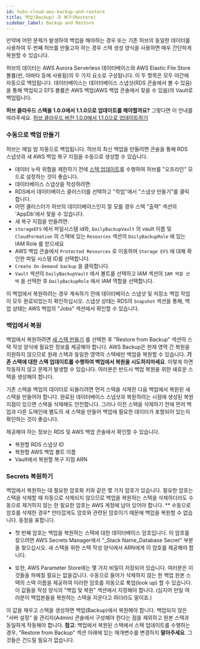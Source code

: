 ```yaml
---
id: hubs-cloud-aws-backup-and-restore
title: 백업(Backup) 과 복구(Restore)
sidebar_label: Backup and Restore
---
```


만약에 어떤 문제가 발생하여 백업을 해야하는 경우 또는 기존 허브의 동일한 데이터를 사용하여 두 번째 허브를 만들고자 하는 경우
스택 생성 양식을 사용하면 매우 간단하게 복원할 수 있습니다.

허브의 데이터는 AWS Aurora Serverless 데이터베이스와 AWS Elastic File Store 볼륨(씬, 아바타 등에 사용됨)의 두 가지 요소로 구성됩니다.
이 두 항목은 모두 야간에 자동으로 백업됩니다. 데이터베이스는 데이터베이스 스냅샷(RDS 콘솔에서 볼 수 있음)을 통해 백업되고
EFS 볼륨은 AWS 백업(AWS 백업 콘솔에서 찾을 수 있음)의 Vault로 백업됩니다.

**허브 클라우드 스택을 1.0.0에서 1.1.0으로 업데이트를 해야할까요?** 그렇다면 이 안내를 따라주세요.
[허브 클라우드 버전 1.0.0에서 1.1.0으로 업데이트하기](hubs-cloud-aws-updating-the-stack.md)

### 수동으로 백업 만들기

허브는 매일 밤 자동으로 백업됩니다. 허브의 최신 백업을 만들려면 콘솔을 통해 RDS 스냅샷과 새 AWS 백업 복구 지점을 수동으로 생성할 수 있습니다.

- 데이터 누락 위험을 제한하기 전에 [스택 업데이트](hubs-cloud-aws-updating-the-stack.md)를 수행하여 허브를 "오프라인" 모드로 설정하는 것이 좋습니다.
- 데이터베이스 스냅샷을 작성하려면:
- RDS에서 데이터베이스 클러스터를 선택하고 "작업"에서 "스냅샷 만들기"를 클릭합니다.
- 어떤 클러스터가 허브의 데이터베이스인지 잘 모를 경우 스택 "출력" 섹션의 'AppDb'에서 찾을 수 있습니다.
- 새 복구 지점을 만들려면:
- `storageEFS` 에서 파일시스템 id와, `DailyBackupVault` 의 vault 이름 및 `CloudFormation` 의 스택에 있는 `Resources` 섹션의 `DailyBackupRole` 에 있는 IAM Role 를 얻으세요
- AWS 백업 콘솔에서 `Protected Resources` 로 이동하여 `Storage EFS` 에 대해 확인한 파일 시스템 ID를 선택합니다.
- `Create On-Demand backup` 을 클릭합니다.
- `Vault` 섹션의 `DailyBackupVault` 에서 볼트를 선택하고 IAM 섹션의 `IAM 역할 선택` 을 선택한 후 `DailyBackupRole` 에서 IAM 역할을 선택합니다.

이 백업에서 복원하려는 경우 계속하기 전에 데이터베이스 스냅샷 및 저장소 백업 작업이 모두 완료되었는지 확인하십시오.
스냅샷 상태는 RDS의 `Snapshot` 섹션을 통해, 백업 상태는 AWS 백업의 "Jobs" 섹션에서 확인할 수 있습니다.

### 백업에서 복원

백업에서 복원하려면 [새 스택 만들기](https://hubs.mozilla.com/cloud) 를 선택한 후 "Restore from Backup" 섹션의 스택 작성 양식에 필요한 정보를 제공해야 합니다.
AWS Backup은 현재 영역 간 복원을 지원하지 않으므로 원래 스택과 동일한 영역의 스택에만 백업을 복원할 수 있습니다.
**기존 스택에 대한 스택 업데이트를 수행하여 백업에서 복원을 시도하지마세요**. 이렇게 하면 작동하지 않고 문제가 발생할 수 있습니다. 여러분은 반드시 백업 복원을 위한 새로운 스택을 생성해야 합니다.

기존 스택을 백업의 데이터로 되돌리려면 먼저 스택을 삭제한 다음 백업에서 복원된 새 스택을 만들어야 합니다. 완료된 데이터베이스 스냅샷과 복원하려는 시점에 생성된 복원 지점이 있으면 스택을 삭제해도 안전합니다. 그러나 이전 스택을 삭제하기 전에 먼저 백업과 다른 도메인에 별도의 새 스택을 만들어 백업에 필요한 데이터가 포함되어 있는지 확인하는 것이 좋습니다.

제공해야 하는 정보는 RDS 및 AWS 백업 콘솔에서 확인할 수 있습니다.

- 복원할 RDS 스냅샷 ID
- 복원할 AWS 백업 볼트 이름
- Vault에서 복원할 복구 지점 ARN

### Secrets 복원하기

백업에서 복원하는 데 필요한 암호화 키와 같은 몇 가지 암호가 있습니다. 필요한 암호는 스택을 삭제할 때 자동으로 삭제되지 않으므로 백업을 복원하는 스택을 삭제하더라도 수동으로 제거하지 않는 한 필요한 암호는 AWS 계정에 남아 있어야 합니다. ** 수동으로 암호를 삭제한 경우* 안타깝게도 암호와 관련된 암호이기 때문에 백업을 복원할 수 없습니다. 동정을 표합니다.

- 첫 번째 암호는 백업을 복원하는 스택에 대한 데이터베이스 암호입니다. 이 암호를 찾으려면 AWS Secrets Manager에서 "_Stack Name_Database Secret" 부분을 찾으십시오.
  새 스택을 위한 스택 작성 양식에서 ARN에게 이 암호를 제공해야 합니다.

- 또한, AWS Parameter Store에는 몇 가지 비밀이 저장되어 있습니다. 여러분은 이것들을 파헤칠 필요는 없을겁니다. 수동으로 들어가 삭제하지 않는 한 백업 원본 스택의 스택 이름을 제공하여 이러한 암호를 자동으로 룩업(look up) 할 수 있습니다. 이 값들을 작성 양식의 "백업 및 복원" 섹션에서 지정해야 합니다. (심지어 만일 여러분이 백업본들을 복원하는 스택을 지운다고 하더라도 말이죠.)
  
이 값을 채우고 스택을 생성하면 백업(Backup)에서 복원해야 합니다. 백업되지 않은 "서버 설정" 을 관리자(Admin) 콘솔에서 구성해야 한다는 점을 제외하고 원본 스택과 동일하게 작동해야 합니다.
**참고**: 백업에서 복원된 스택에서 스택 업데이트를 수행하는 경우, "Restore from Backup" 섹션 아래에 있는 매개변수를 변경하지 **말아주세요**. 그것들은 건드릴 필요가 없습니다.
